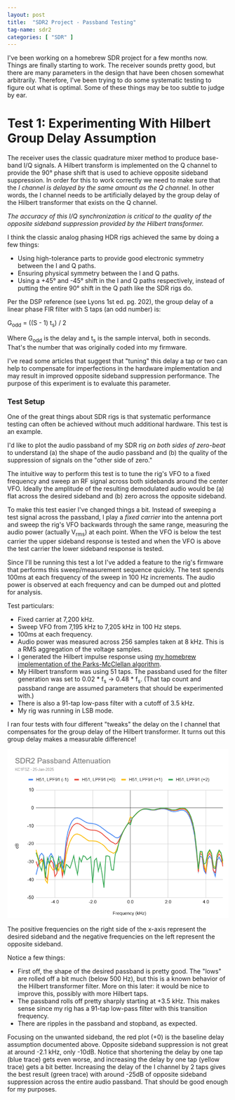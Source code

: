 ```yaml
---
layout: post
title:  "SDR2 Project - Passband Testing"
tag-name: sdr2
categories: [ "SDR" ]
---
```


I've been working on a homebrew SDR project for a few months now.  Things are 
finally starting to work.  The receiver sounds pretty good, but there are many 
parameters in the design that have been chosen somewhat arbitrarily. Therefore,
I've been trying to do some systematic testing to figure out what is optimal.
Some of these things may be too subtle to judge by ear.

# Test 1: Experimenting With Hilbert Group Delay Assumption

The receiver uses the classic quadrature mixer method to produce base-band
I/Q signals.  A Hilbert transform is implemented on the Q channel to 
provide the 90° phase shift that is used to achieve opposite 
sideband suppression. In order for this to work correctly we need to make
sure that the _I channel is delayed by the same amount as the Q channel_. In other 
words, the I channel needs to be artificially delayed by the group delay 
of the Hilbert transformer that exists on the Q channel.

*The accuracy of this I/Q synchronization is critical to the quality of the opposite 
sideband suppression provided by the Hilbert transformer.*

I think the classic analog phasing HDR rigs achieved the same by doing a few things:
* Using high-tolerance parts to provide good electronic symmetry between the I and Q paths.
* Ensuring physical symmetry between the I and Q paths.
* Using a +45° and -45° shift in the I and Q paths respectively, instead of putting the 
entire 90° shift in the Q path like the SDR rigs do.

Per the DSP reference (see Lyons 1st ed. pg. 202), the group delay of a 
linear phase FIR filter with S taps (an odd number) is:

G<sub>odd</sub> = ((S - 1) t<sub>s</sub>) / 2

Where G<sub>odd</sub> is the delay and t<sub>s</sub> is the sample interval, both in seconds.
That's the number that was originally coded into my firmware.

I've read some articles that suggest that "tuning" this delay a tap
or two can help to compensate for imperfections in the hardware implementation
and may result in improved opposite sideband suppression performance. The purpose of this 
experiment is to evaluate this parameter.

### Test Setup

One of the great things about SDR rigs is that systematic performance testing can 
often be achieved without much additional hardware. This test is an example.

I'd like to plot the audio passband of my SDR rig _on both sides of zero-beat_ to
understand (a) the shape of the audio passband and (b) the quality of the suppression 
of signals on the "other side of zero."  

The intuitive way to perform this test is to tune the rig's VFO to a fixed frequency and 
sweep an RF signal across both sidebands around the center VFO. Ideally the amplitude
of the resulting demodulated audio would be (a) flat across the desired sideband and (b)
zero across the opposite sideband.

To make this test easier I've changed things a bit. Instead of sweeping a test signal 
across the passband, I play a _fixed carrier_ into the antenna port and sweep the rig's 
VFO backwards through the same range, measuring the audio power (actually V<sub>rms</sub>)
at each point. When the VFO is below the test
carrier the upper sideband response is tested and when the VFO is above the test carrier the 
lower sideband response is tested.

Since I'll be running this test a lot I've added a feature to the rig's firmware that 
performs this sweep/measurement sequence quickly. The test spends 100ms at each frequency
of the sweep in 100 Hz increments. The audio power is observed at each frequency and can be dumped 
out and plotted for analysis. 

Test particulars:
* Fixed carrier at 7,200 kHz.
* Sweep VFO from 7,195 kHz to 7,205 kHz in 100 Hz steps.  
* 100ms at each frequency.
* Audio power was measured across 256 samples taken at 8 kHz. This is a RMS aggregation 
of the voltage samples.
* I generated the Hilbert impulse response
using [my homebrew implementation of the Parks-McClellan algorithm](https://github.com/brucemack/firpm-py). 
* My Hilbert transform was using 51 taps. The passband used for the filter 
generation was set to 0.02 * f<sub>s</sub> -> 0.48  * f<sub>s</sub>.  (That 
tap count and passband range are
assumed parameters that should be experimented with.)
* There is also a 91-tap low-pass filter with a cutoff of 3.5 kHz.
* My rig was running in LSB mode.

I ran four 
tests with four different "tweaks" the delay on the I channel that compensates for the 
group delay of the Hilbert transformer. It turns out this group delay makes a measurable difference!

![Link 1](/assets/images/passband-0.png)

The positive frequencies on the right side of the x-axis represent the desired sideband and the 
negative frequencies on the left represent the opposite sideband.  

Notice a few things:
* First off, the shape of the desired passband is pretty good. The "lows"
are rolled off a bit much (below 500 Hz), but this is a known behavior of the Hilbert 
transformer filter. More on this later: it would be nice to improve this, possibly
with more Hilbert taps.
* The passband rolls off pretty sharply starting at +3.5 kHz. This makes sense
since my rig has a 91-tap low-pass filter with this transition frequency.
* There are ripples in the passband and stopband, as expected.

Focusing on the unwanted sideband, the red plot (+0) is the baseline delay assumption 
documented above. Opposite sideband
suppression is not great at around -2.1 kHz, only -10dB. Notice that shortening the 
delay by one tap (blue trace) gets even worse, and increasing the delay by one tap (yellow
trace) gets a bit better. Increasing the delay of the I channel by 2 taps gives the best
result (green trace) with around -25dB of opposite sideband suppression across the entire
audio passband. That should be good enough for my purposes.



